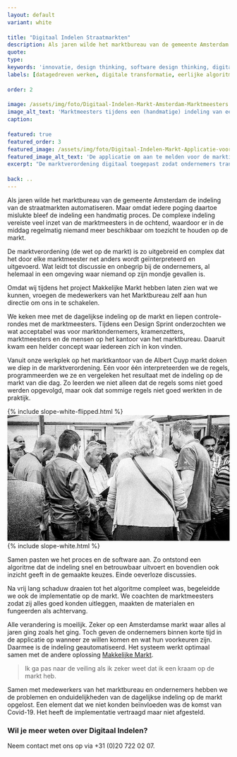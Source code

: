 ```yaml
---
layout: default
variant: white

title: "Digitaal Indelen Straatmarkten"
description: Als jaren wilde het marktbureau van de gemeente Amsterdam de indeling van de straatmarkten automatiseren. Maar omdat iedere poging daartoe mislukte bleef de indeling een handmatig proces. De complexe indeling vereiste veel inzet van de marktmeesters in de ochtend, waardoor er in de middag regelmatig niemand meer beschikbaar om toezicht te houden op de markt.
quote:
type:
keywords: 'innovatie, design thinking, software design thinking, digitalisering, digitale transformatie, publieke markten, marktindeling'
labels: [datagedreven werken, digitale transformatie, eerlijke algoritmes, public code]

order: 2

image: /assets/img/foto/Digitaal-Indelen-Markt-Amsterdam-Marktmeesters.jpg
image_alt_text: 'Marktmeesters tijdens een (handmatige) indeling van een straatmarkt in Amsterdam'
caption:

featured: true
featured_order: 3
featured_image: /assets/img/foto/Digitaal-Indelen-Markt-Applicatie-voor-Marktindeling-Amsterdam.jpg
featured_image_alt_text: 'De applicatie om aan te melden voor de marktindeling van de straatmarkten in Amsterdam.'
excerpt: "De marktverordening digitaal toegepast zodat ondernemers transparant hun plaats op de Amsterdamse markt krijgen."

back: ..
---
```

Als jaren wilde het marktbureau van de gemeente Amsterdam de indeling van de straatmarkten automatiseren. Maar omdat iedere poging daartoe mislukte bleef de indeling een handmatig proces. De complexe indeling vereiste veel inzet van de marktmeesters in de ochtend, waardoor er in de middag regelmatig niemand meer beschikbaar om toezicht te houden op de markt.

De marktverordening (de wet op de markt) is zo uitgebreid en complex dat het door elke marktmeester net anders wordt geïnterpreteerd en uitgevoerd. Wat leidt tot discussie en onbegrip bij de ondernemers, al helemaal in een omgeving waar niemand op zijn mondje gevallen is.

Omdat wij tijdens het project Makkelijke Markt hebben laten zien wat we kunnen, vroegen de medewerkers van het Marktbureau zelf aan hun directie om ons in te schakelen.

We keken mee met de dagelijkse indeling op de markt en liepen controle-rondes met de marktmeesters. Tijdens een Design Sprint onderzochten we wat acceptabel was voor marktondernemers, kramenzetters, marktmeesters en de mensen op het kantoor van het marktbureau. Daaruit kwam een helder concept waar iedereen zich in kon vinden.

Vanuit onze werkplek op het marktkantoor van de Albert Cuyp markt doken we diep in de marktverordening. Eén voor één interpreteerden we de regels, programmeerden we ze en vergeleken het resultaat met de indeling op de markt van die dag. Zo leerden we niet alleen dat de regels soms niet goed werden opgevolgd, maar ook dat sommige regels niet goed werkten in de praktijk.

<div class="article-image">
    <div class="slope-inline slope-inline--up">
        {% include slope-white-flipped.html %}
    </div>
    <img src="/assets/img/foto/Digitaal-Indelen-Handmatige-Marktindeling-gedigitaliseerd.jpg">
    <div class="slope-inline slope-inline--down">
        {% include slope-white.html %}
    </div>
</div>

Samen pasten we het proces en de software aan. Zo ontstond een algoritme dat de indeling snel en betrouwbaar uitvoert en bovendien ook inzicht geeft in de gemaakte keuzes. Einde oeverloze discussies.

Na vrij lang schaduw draaien tot het algoritme compleet was, begeleidde we ook de implementatie op de markt. We coachten de marktmeesters zodat zij alles goed konden uitleggen, maakten de materialen en fungeerden als achtervang.

Alle verandering is moeilijk. Zeker op een Amsterdamse markt waar alles al jaren ging zoals het ging. Toch geven de ondernemers binnen korte tijd in de applicatie op wanneer ze willen komen en wat hun voorkeuren zijn. Daarmee is de indeling geautomatiseerd. Het systeem werkt optimaal samen met de andere oplossing [Makkelijke Markt](/projecten/makkelijke-markt/).

> Ik ga pas naar de veiling als ik zeker weet dat ik een kraam op de markt heb.

Samen met medewerkers van het marktbureau en ondernemers hebben we de problemen en onduidelijkheden van de dagelijkse indeling op de markt opgelost. Een element dat we niet konden beïnvloeden was de komst van Covid-19. Het heeft de implementatie vertraagd maar niet afgesteld.

### Wil je meer weten over Digitaal Indelen?
Neem contact met ons op via +31 (0)20 722 02 07.
